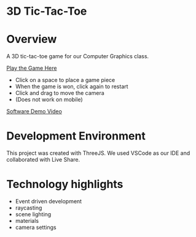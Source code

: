 # 3D Tic-Tac-Toe

# Overview

A 3D tic-tac-toe game for our Computer Graphics class.

[Play the Game Here](https://jmc718.github.io/3D-Tic-Tac-Toe/)
* Click on a space to place a game piece
* When the game is won, click again to restart
* Click and drag to move the camera
* (Does not work on mobile)

[Software Demo Video](https://youtu.be/vwPKGMTaHs8)

# Development Environment

This project was created with ThreeJS. We used VSCode as our IDE and collaborated with Live Share.

# Technology highlights
* Event driven development
* raycasting
* scene lighting
* materials
* camera settings
